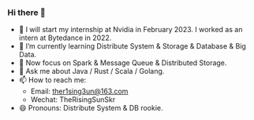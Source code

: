 ### Hi there 👋


<!-- **TheR1sing3un/TheR1sing3un** is a ✨ _special_ ✨ repository because its `README.md` (this file) appears on your GitHub profile. -->

<!-- Here are some ideas to get you started: -->

- 🚀 I will start my internship at Nvidia in February 2023. I worked as an intern at Bytedance in 2022. 
- 🌱 I’m currently learning Distribute System & Storage & Database & Big Data.
- 🎯 Now focus on Spark & Message Queue & Distributed Storage.
- 💬 Ask me about Java / Rust / Scala / Golang.
- 📫 How to reach me: 
  - Email: ther1sing3un@163.com
  - Wechat: TheRisingSunSkr
- 😄 Pronouns: Distribute System & DB rookie.
